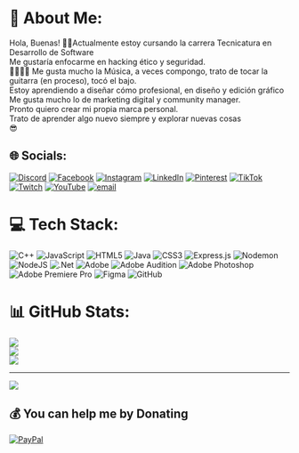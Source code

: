 # 💫 About Me:
Hola, Buenas! 👋🏻Actualmente estoy cursando la carrera Tecnicatura en Desarrollo de Software <br>Me gustaría enfocarme en hacking ético y seguridad.<br> 🎸🎶🎹🎤 Me gusta mucho la Música, a veces compongo, trato de tocar la guitarra (en proceso), tocó el bajo.<br>Estoy aprendiendo a diseñar cómo profesional, en diseño y edición gráfico <br>Me gusta mucho lo de marketing digital y community manager. <br>Pronto quiero crear mi propia marca personal.<br>Trato de aprender algo nuevo siempre y explorar nuevas cosas<br>😎


## 🌐 Socials:
[![Discord](https://img.shields.io/badge/Discord-%237289DA.svg?logo=discord&logoColor=white)](https://discord.gg/Ashvax#0262) [![Facebook](https://img.shields.io/badge/Facebook-%231877F2.svg?logo=Facebook&logoColor=white)](https://facebook.com/ivo.veliz5) [![Instagram](https://img.shields.io/badge/Instagram-%23E4405F.svg?logo=Instagram&logoColor=white)](https://instagram.com/ivosveliz) [![LinkedIn](https://img.shields.io/badge/LinkedIn-%230077B5.svg?logo=linkedin&logoColor=white)](https://linkedin.com/in/ivo-veliz-a46034302) [![Pinterest](https://img.shields.io/badge/Pinterest-%23E60023.svg?logo=Pinterest&logoColor=white)](https://pinterest.com/ivosvelizrashva) [![TikTok](https://img.shields.io/badge/TikTok-%23000000.svg?logo=TikTok&logoColor=white)](https://tiktok.com/@ivosveliz) [![Twitch](https://img.shields.io/badge/Twitch-%239146FF.svg?logo=Twitch&logoColor=white)](https://twitch.tv/Ashvaxx) [![YouTube](https://img.shields.io/badge/YouTube-%23FF0000.svg?logo=YouTube&logoColor=white)](https://youtube.com/@ivosinaivelizrashva4556) [![email](https://img.shields.io/badge/Email-D14836?logo=gmail&logoColor=white)](mailto:ivo992017@gmail.com) 

# 💻 Tech Stack:
![C++](https://img.shields.io/badge/c++-%2300599C.svg?style=for-the-badge&logo=c%2B%2B&logoColor=white) ![JavaScript](https://img.shields.io/badge/javascript-%23323330.svg?style=for-the-badge&logo=javascript&logoColor=%23F7DF1E) ![HTML5](https://img.shields.io/badge/html5-%23E34F26.svg?style=for-the-badge&logo=html5&logoColor=white) ![Java](https://img.shields.io/badge/java-%23ED8B00.svg?style=for-the-badge&logo=openjdk&logoColor=white) ![CSS3](https://img.shields.io/badge/css3-%231572B6.svg?style=for-the-badge&logo=css3&logoColor=white) ![Express.js](https://img.shields.io/badge/express.js-%23404d59.svg?style=for-the-badge&logo=express&logoColor=%2361DAFB) ![Nodemon](https://img.shields.io/badge/NODEMON-%23323330.svg?style=for-the-badge&logo=nodemon&logoColor=%BBDEAD) ![NodeJS](https://img.shields.io/badge/node.js-6DA55F?style=for-the-badge&logo=node.js&logoColor=white) ![.Net](https://img.shields.io/badge/.NET-5C2D91?style=for-the-badge&logo=.net&logoColor=white) ![Adobe](https://img.shields.io/badge/adobe-%23FF0000.svg?style=for-the-badge&logo=adobe&logoColor=white) ![Adobe Audition](https://img.shields.io/badge/Adobe%20Audition-9999FF.svg?style=for-the-badge&logo=Adobe%20Audition&logoColor=white) ![Adobe Photoshop](https://img.shields.io/badge/adobe%20photoshop-%2331A8FF.svg?style=for-the-badge&logo=adobe%20photoshop&logoColor=white) ![Adobe Premiere Pro](https://img.shields.io/badge/Adobe%20Premiere%20Pro-9999FF.svg?style=for-the-badge&logo=Adobe%20Premiere%20Pro&logoColor=white) ![Figma](https://img.shields.io/badge/figma-%23F24E1E.svg?style=for-the-badge&logo=figma&logoColor=white) ![GitHub](https://img.shields.io/badge/github-%23121011.svg?style=for-the-badge&logo=github&logoColor=white)
# 📊 GitHub Stats:
![](https://github-readme-stats.vercel.app/api?username=Ashvax&theme=dark&hide_border=false&include_all_commits=true&count_private=true)<br/>
![](https://github-readme-streak-stats.herokuapp.com/?user=Ashvax&theme=dark&hide_border=false)<br/>
![](https://github-readme-stats.vercel.app/api/top-langs/?username=Ashvax&theme=dark&hide_border=false&include_all_commits=true&count_private=true&layout=compact)

---
[![](https://visitcount.itsvg.in/api?id=Ashvax&icon=0&color=0)](https://visitcount.itsvg.in)

  ## 💰 You can help me by Donating
  [![PayPal](https://img.shields.io/badge/PayPal-00457C?style=for-the-badge&logo=paypal&logoColor=white)](https://paypal.me/IvoNodielVeliz) 

  
<!-- Proudly created with GPRM ( https://gprm.itsvg.in ) -->